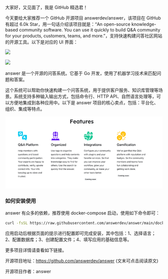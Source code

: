 
大家好，又见面了，我是 GitHub 精选君！

今天要给大家推荐一个 GitHub 开源项目 answerdev/answer，该项目在 GitHub 有超过 6.0k Star，用一句话介绍该项目就是：“An open-source knowledge-based community software. You can use it quickly to build Q&A community for your products, customers, teams, and more.”，支持快速构建问答社区网站的开源工具。以下是对应的 UI 界面：

![](https://raw.githubusercontent.com/answerdev/answer/master/docs/img/logo.svg)

![](https://raw.githubusercontent.com/answerdev/answer/main/docs/img/screenshot.png)

answer 是一个开源的问答系统。它基于 Go 开发，使用了机器学习技术来匹配问题和答案。

这个系统可以帮助你快速构建一个问答系统，用于提供客户服务、知识库管理等场景。系统支持多种输入输出方式，包括命令行、HTTP API、自然语言处理等，可以方便地集成到各种应用中。以下是 answer 项目的核心卖点，包括：平台化、组织、集成等特点。

![](https://raw.githubusercontent.com/ZhuPeng/pic/master/images/compress_image-20230212193910846.png)

### 如何安装使用

answer 有众多的依赖，推荐使用 docker-compose 启动，使用如下命令即可：

```bash
curl -fsSL https://raw.githubusercontent.com/answerdev/answer/main/docker-compose.yaml | docker compose -p answer -f - up
```

应用启动后根据页面的提示进行配置即可完成安装，其中包括：1、选择语言；2、配置数据库；3、创建配置文件；4、填写应用的基础信息等。


更多项目详情请查看如下链接。

开源项目地址：https://github.com/answerdev/answer  (文末可点击阅读原文)

开源项目作者：answer

